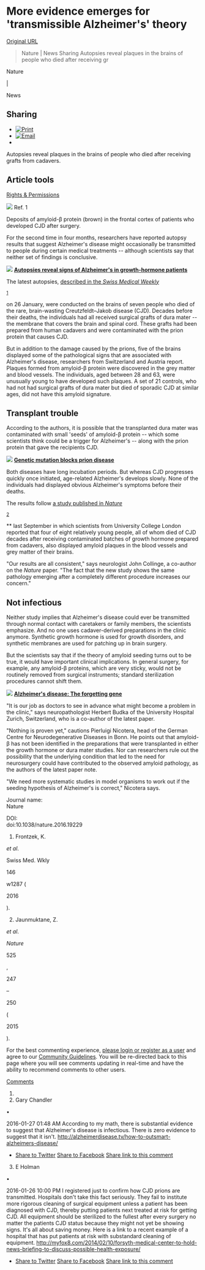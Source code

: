 # More evidence emerges for 'transmissible Alzheimer's' theory

[Original URL](http://www.nature.com/news/more-evidence-emerges-for-transmissible-alzheimer-s-theory-1.19229)

> Nature | News Sharing Autopsies reveal plaques in the brains of people who died after receiving gr

<span class="journal-title">Nature</span>

 

<span class="divider">|</span>

 

<span class="type">News</span>

## Sharing

- [![Print]()]()
- [![Email]()](http://www.nature.com/news/foxtrot/svc/mailform?doi=10.1038/nature.2016.19229&file=/news/more-evidence-emerges-for-transmissible-alzheimer-s-theory-1.19229)
-

Autopsies reveal plaques in the brains of people who died after receiving grafts from cadavers.

## Article tools

[Rights & Permissions](https://s100.copyright.com/AppDispatchServlet?author=Alison+Abbott&title=More+evidence+emerges+for+%27transmissible+Alzheimer%27s%27+theory&publisherName=NPG&contentID=10.1038%2Fnature.2016.19229&publicationDate=01%2F26%2F2016&publication=Nature+News)

![](http://www.nature.com/polopoly_fs/7.33457.1453899569!/image/fig1_final_lowres-01.jpg_gen/derivatives/landscape_630/fig1_final_lowres-01.jpg) Ref. 1

Deposits of amyloid-β protein (brown) in the frontal cortex of patients who developed CJD after surgery.

For the second time in four months, researchers have reported autopsy results that suggest Alzheimer's disease might occasionally be transmitted to people during certain medical treatments -- although scientists say that neither set of findings is conclusive.

![](http://www.nature.com/polopoly_fs/7.33472.1453806500!/image/alzheimers-autopsies.jpg_gen/derivatives/fullsize/alzheimers-autopsies.jpg) [**Autopsies reveal signs of Alzheimer's in growth-hormone patients**](http://www.nature.com/news/autopsies-reveal-signs-of-alzheimer-s-in-growth-hormone-patients-1.18331)

The latest autopsies, [described in the _Swiss Medical Weekly_](http://www.smw.ch/content/smw-2016-14287/)

<sup>
  <a href="http://www.nature.com/news/more-evidence-emerges-for-transmissible-alzheimer-s-theory-1.19229#b1">1</a>
</sup>

 on 26 January, were conducted on the brains of seven people who died of the rare, brain-wasting Creutzfeldt–Jakob disease (CJD). Decades before their deaths, the individuals had all received surgical grafts of dura mater -- the membrane that covers the brain and spinal cord. These grafts had been prepared from human cadavers and were contaminated with the prion protein that causes CJD.

But in addition to the damage caused by the prions, five of the brains displayed some of the pathological signs that are associated with Alzheimer's disease, researchers from Switzerland and Austria report. Plaques formed from amyloid-β protein were discovered in the grey matter and blood vessels. The individuals, aged between 28 and 63, were unusually young to have developed such plaques. A set of 21 controls, who had not had surgical grafts of dura mater but died of sporadic CJD at similar ages, did not have this amyloid signature.

## Transplant trouble

According to the authors, it is possible that the transplanted dura mater was contaminated with small 'seeds' of amyloid-β protein -- which some scientists think could be a trigger for Alzheimer's -- along with the prion protein that gave the recipients CJD.

![](http://www.nature.com/polopoly_fs/7.33477.1453806722!/image/kuru.jpg_gen/derivatives/fullsize/kuru.jpg) [**Genetic mutation blocks prion disease**](http://www.nature.com/news/genetic-mutation-blocks-prion-disease-1.17725)

Both diseases have long incubation periods. But whereas CJD progresses quickly once initiated, age-related Alzheimer's develops slowly. None of the individuals had displayed obvious Alzheimer's symptoms before their deaths.

The results follow [a study published in _Nature_](http://www.nature.com/news/autopsies-reveal-signs-of-alzheimer-s-in-growth-hormone-patients-1.18331)

<sup>
  <a href="http://www.nature.com/news/more-evidence-emerges-for-transmissible-alzheimer-s-theory-1.19229#b2">2</a>
</sup>

 ** last September in which scientists from University College London reported that four of eight relatively young people, all of whom died of CJD decades after receiving contaminated batches of growth hormone prepared from cadavers, also displayed amyloid plaques in the blood vessels and grey matter of their brains.

"Our results are all consistent," says neurologist John Collinge, a co-author on the _Nature_ paper. "The fact that the new study shows the same pathology emerging after a completely different procedure increases our concern."

## Not infectious

Neither study implies that Alzheimer's disease could ever be transmitted through normal contact with caretakers or family members, the scientists emphasize. And no one uses cadaver-derived preparations in the clinic anymore. Synthetic growth hormone is used for growth disorders, and synthetic membranes are used for patching up in brain surgery.

But the scientists say that if the theory of amyloid seeding turns out to be true, it would have important clinical implications. In general surgery, for example, any amyloid-β proteins, which are very sticky, would not be routinely removed from surgical instruments; standard sterilization procedures cannot shift them.

![](http://www.nature.com/polopoly_fs/7.33474.1453806531!/image/forgetting-gene.jpg_gen/derivatives/fullsize/forgetting-gene.jpg) [**Alzheimer's disease: The forgetting gene**](http://www.nature.com/news/alzheimer-s-disease-the-forgetting-gene-1.15342)

"It is our job as doctors to see in advance what might become a problem in the clinic," says neuropathologist Herbert Budka of the University Hospital Zurich, Switzerland, who is a co-author of the latest paper.

"Nothing is proven yet," cautions Pierluigi Nicotera, head of the German Centre for Neurodegenerative Diseases in Bonn. He points out that amyloid-β has not been identified in the preparations that were transplanted in either the growth hormone or dura mater studies. Nor can researchers rule out the possibility that the underlying condition that led to the need for neurosurgery could have contributed to the observed amyloid pathology, as the authors of the latest paper note.

"We need more systematic studies in model organisms to work out if the seeding hypothesis of Alzheimer's is correct," Nicotera says.

Journal name:<br>
Nature

DOI:<br>
doi:10.1038/nature.2016.19229

1. <span class="vcard author">
    <span class="fn">Frontzek, K.</span>
  </span>

   _et al_. 

  <span class="source-title">Swiss Med. Wkly</span>

   

  <span class="volume">146</span>

   w1287 (

  <span class="year">2016</span>

  ).

2. <span class="vcard author">
    <span class="fn">Jaunmuktane, Z.</span>
  </span>

   _et al_. 

  <span class="source-title">
    <em>Nature</em>
  </span>

   

  <span class="volume">525</span>

  , 

  <span class="start-page">247</span>

  –

  <span class="end-page">250</span>

   (

  <span class="year">2015</span>

  ).

For the best commenting experience, [please login or register as a user](http://www.nature.com/foxtrot/svc/login?type=commenting) and agree to our [Community Guidelines](http://www.nature.com/info/community-guidelines.html). You will be re-directed back to this page where you will see comments updating in real-time and have the ability to recommend comments to other users.

[Comments]()

1. 
2. <span class="fn">Gary Chandler</span>

   

  <span class="bullet">•</span>

   2016-01-27 01:48 AM According to my math, there is substantial evidence to suggest that Alzheimer's disease is infectious. There is zero evidence to suggest that it isn't. <http://alzheimerdisease.tv/how-to-outsmart-alzheimers-disease/>

  - [Share to Twitter](https://twitter.com/intent/tweet?text=According+to+my+math%2C+there+is+substantial+evidence+to+suggest+that+Alzheimer%27s+disease+is+infectious.+There+is+zero+evidence+to+suggest+that+it+isn%27t.+http%3A%2F%2Falzheimerdisease.tv%2Fhow-to-outsmart-alzheimers-disease%2F&url=http://www.nature.com/news/more-evidence-emerges-for-transmissible-alzheimer-s-theory-1.19229%23comment-2479961059) [Share to Facebook](http://www.facebook.com/sharer/sharer.php?u=http://www.nature.com/news/more-evidence-emerges-for-transmissible-alzheimer-s-theory-1.19229%23comment-2479961059) [Share link to this comment](http://www.nature.com/news/more-evidence-emerges-for-transmissible-alzheimer-s-theory-1.19229/#comment-2479961059)

3. <span class="fn">E Holman</span>

   

  <span class="bullet">•</span>

   2016-01-26 10:00 PM I registered just to confirm how CJD prions are transmitted. Hospitals don't take this fact seriously. They fail to institute more rigorous cleaning of surgical equipment unless a patient has been diagnosed with CJD, thereby putting patients next treated at risk for getting CJD. All equipment should be sterilized to the fullest after every surgery no matter the patients CJD status because they might not yet be showing signs. It's all about saving money. Here is a link to a recent example of a hospital that has put patients at risk with substandard cleaning of equipment. <http://myfox8.com/2014/02/10/forsyth-medical-center-to-hold-news-briefing-to-discuss-possible-health-exposure/>

  - [Share to Twitter](https://twitter.com/intent/tweet?text=I+registered+just+to+confirm+how+CJD+prions+are+transmitted.+Hospitals+don%27t+take+this+fact+seriously.+They+fail+to+institute+more+rigorous+cleaning+of+surgical+equipment+unless+a+patient+has+been+diagnosed+with+CJD%2C+thereby+putting+patients+next+treated+at+risk+for+getting+CJD.+All+equipment+should+be+sterilized+to+the+fullest+after+every+surgery+no+matter+the+patients+CJD+status+because+they+might+not+yet+be+showing+signs.+It%27s+all+about+saving+money.+Here+is+a+link+to+a+recent+example+of+a+hospital+that+has+put+patients+at+risk+with+substandard+cleaning+of+equipment.++http%3A%2F%2Fmyfox8.com%2F2014%2F02%2F10%2Fforsyth-medical-center-to-hold-news-briefing-to-discuss-possible-health-exposure%2F&url=http://www.nature.com/news/more-evidence-emerges-for-transmissible-alzheimer-s-theory-1.19229%23comment-2479636670) [Share to Facebook](http://www.facebook.com/sharer/sharer.php?u=http://www.nature.com/news/more-evidence-emerges-for-transmissible-alzheimer-s-theory-1.19229%23comment-2479636670) [Share link to this comment](http://www.nature.com/news/more-evidence-emerges-for-transmissible-alzheimer-s-theory-1.19229/#comment-2479636670)
